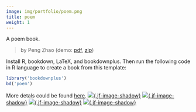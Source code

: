 ```yaml
---
image: img/portfolio/poem.png
title: poem
weight: 1
---
```


A poem book.

> by Peng Zhao (demo: [pdf](https://github.com/pzhaonet/bookdownplus/raw/master/inst2/poem/showcase/poem.pdf), [zip](https://github.com/pzhaonet/bookdownplus/raw/master/inst/templates/poem.zip))

<!--more-->

Install R, bookdown, LaTeX, and bookdownplus. Then run the following code in R language to create a book from this template:

```r
library('bookdownplus')
bd('poem')
```

More detals could be found [here](https://github.com/pzhaonet/bookdownplus).
[![](https://github.com/pzhaonet/bookdownplus/raw/master/inst2/poem/showcase/cover.png){.jf-image-shadow}](https://github.com/pzhaonet/bookdownplus/raw/master/inst2/poem/showcase/cover.png)
[![](https://github.com/pzhaonet/bookdownplus/raw/master/inst2/poem/showcase/poem1.png){.jf-image-shadow}](https://github.com/pzhaonet/bookdownplus/raw/master/inst2/poem/showcase/poem1.png)
[![](https://github.com/pzhaonet/bookdownplus/raw/master/inst2/poem/showcase/poem2.png){.jf-image-shadow}](https://github.com/pzhaonet/bookdownplus/raw/master/inst2/poem/showcase/poem2.png)
[![](https://github.com/pzhaonet/bookdownplus/raw/master/inst2/poem/showcase/poem5.png){.jf-image-shadow}](https://github.com/pzhaonet/bookdownplus/raw/master/inst2/poem/showcase/poem5.png)

